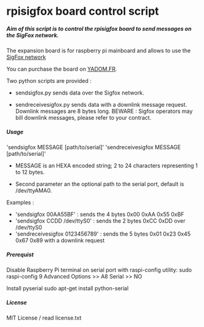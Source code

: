 # rpisigfox board control script

##### Aim of this script is to control the rpisigfox board to send messages on the SigFox network.
The expansion board is for raspberry pi mainboard and allows to use the [SigFox network](http://sigfox.com)

You can purchase the board on [YADOM.FR](http://yadom.fr/carte-rpisigfox.html).

Two python scripts are provided :

- sendsigfox.py sends data over the Sigfox network.

- sendreceivesigfox.py sends data with a downlink message request. Downlink messages are 8 bytes long. BEWARE : Sigfox operators may bill downlink messages, please refer to your contract.

##### Usage

'sendsigfox MESSAGE [path/to/serial]'
'sendreceivesigfox MESSAGE [path/to/serial]'
 
- MESSAGE is an HEXA encoded string; 2 to 24 characters representing 1 to 12 bytes.

- Second parameter an the optional path to the serial port, default is /dev/ttyAMA0.

Examples :
- 'sendsigfox 00AA55BF' : sends the 4 bytes 0x00 0xAA 0x55 0xBF
- 'sendsigfox CCDD /dev/ttyS0' : sends the 2 bytes 0xCC 0xDD over /dev/ttyS0
- 'sendreceivesigfox 0123456789' : sends the 5 bytes 0x01 0x23 0x45 0x67 0x89 with a downlink request

##### Prerequist

Disable Raspberry Pi terminal on serial port with raspi-config utility:
sudo raspi-config
9 Advanced Options >> A8 Serial >> NO

Install pyserial
sudo apt-get install python-serial

##### License

MIT License / read license.txt